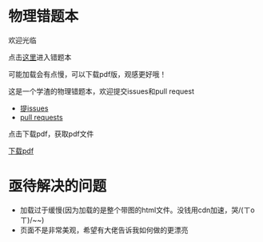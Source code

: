 # 物理错题本

欢迎光临

点击[这里](https://quang-ivan.github.io/physics/physics.html)进入错题本

可能加载会有点慢，可以下载pdf版，观感更好哦！

这是一个学渣的物理错题本，欢迎提交issues和pull request

* [提issues](https://github.com/quang-Ivan/physics/issues)
* [pull requests](https://github.com/quang-Ivan/physics/pulls)

点击下载pdf，获取pdf文件

[下载pdf](https://github.com/quang-Ivan/physics/files/5361383/physics.pdf)

# 亟待解决的问题
- 加载过于缓慢(因为加载的是整个带图的html文件。没钱用cdn加速，哭/(ㄒoㄒ)/~~)
- 页面不是非常美观，希望有大佬告诉我如何做的更漂亮